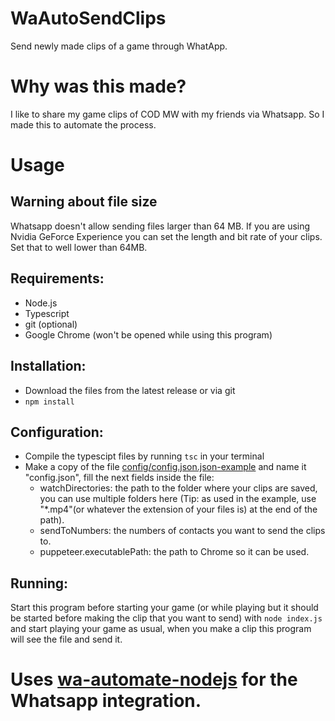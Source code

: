 # WaAutoSendClips
Send newly made clips of a game through WhatApp.
# Why was this made?
I like to share my game clips of COD MW with my friends via Whatsapp. So I made this to automate the process.
# Usage
## Warning about file size
Whatsapp doesn't allow sending files larger than 64 MB. If you are using Nvidia GeForce Experience you can set the length and bit rate of your clips. Set that to well lower than 64MB.
## Requirements:
- Node.js
- Typescript
- git (optional)
- Google Chrome (won't be opened while using this program)
## Installation:
- Download the files from the latest release or via git
- `npm install`
## Configuration:
- Compile the typescipt files by running `tsc` in your terminal
- Make a copy of the file [config/config.json.json-example](config/config.json.json-example) and name it "config.json", fill the next fields inside the file:
  - watchDirectories: the path to the folder where your clips are saved, you can use multiple folders here (Tip: as used in the example, use "*.mp4"(or whatever the extension of your files is) at the end of the path).
  - sendToNumbers: the numbers of contacts you want to send the clips to.
  - puppeteer.executablePath: the path to Chrome so it can be used.
## Running:
Start this program before starting your game (or while playing but it should be started before making the clip that you want to send) with `node index.js` and start playing your game as usual, when you make a clip this program will see the file and send it.
# Uses [wa-automate-nodejs](https://github.com/open-wa/wa-automate-nodejs) for the Whatsapp integration.
